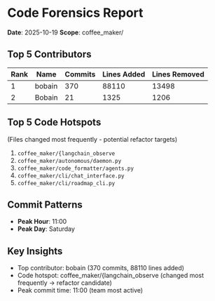 # Code Forensics Report

**Date**: 2025-10-19
**Scope**: coffee_maker/

## Top 5 Contributors

| Rank | Name | Commits | Lines Added | Lines Removed |
|------|------|---------|-------------|---------------|
| 1 | bobain | 370 | 88110 | 13498 |
| 2 | Bobain | 21 | 1325 | 1206 |


## Top 5 Code Hotspots

(Files changed most frequently - potential refactor targets)

1. `coffee_maker/{langchain_observe`
2. `coffee_maker/autonomous/daemon.py`
3. `coffee_maker/code_formatter/agents.py`
4. `coffee_maker/cli/chat_interface.py`
5. `coffee_maker/cli/roadmap_cli.py`


## Commit Patterns

- **Peak Hour**: 11:00
- **Peak Day**: Saturday

## Key Insights

- Top contributor: bobain (370 commits, 88110 lines added)
- Code hotspot: coffee_maker/{langchain_observe (changed most frequently → refactor candidate)
- Peak commit time: 11:00 (team most active)
